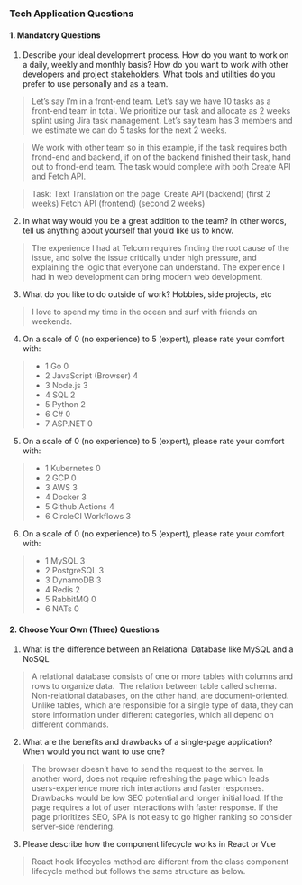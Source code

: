 ### Tech Application Questions

#### 1. Mandatory Questions

1. Describe your ideal development process. How do you want to work on a daily, weekly and monthly basis? How do you want to work with other developers and project stakeholders. What tools and utilities do you prefer to use personally and as a team.

> Let’s say I’m in a front-end team. 
Let’s say we have 10 tasks as a front-end team in total.  We prioritize our task and allocate as 2 weeks splint using Jira task management. 
Let’s say team has 3 members and we estimate we can do 5 tasks for the next 2 weeks.

>We work with other team so in this example, if the task requires both frond-end and backend, if on of the backend finished their task, hand out to frond-end team. 
The task would complete with both Create API and Fetch API. 

>Task: Text Translation on the page 
>Create API (backend) (first 2 weeks)
>Fetch API (frontend) (second  2 weeks)


2. In what way would you be a great addition to the team? In other words, tell us anything about yourself that you’d like us to know.
> The experience I had at Telcom requires finding the root cause of the issue, and solve the issue critically under high pressure, and explaining the logic that everyone can understand. 
The experience I had in web development can bring modern web development. 


3. What do you like to do outside of work? Hobbies, side projects, etc
> I love to spend my time in the ocean and surf with friends on weekends. 


4. On a scale of 0 (no experience) to 5 (expert), please rate your comfort with:
>  * 1 Go 0 
>  * 2 JavaScript (Browser) 4
>  * 3 Node.js 3
>  * 4 SQL 2
>  * 5 Python 2
>  * 6 C# 0 
>  * 7 ASP.NET 0
  
5. On a scale of 0 (no experience) to 5 (expert), please rate your comfort with:
> * 1 Kubernetes 0
> * 2 GCP 0
> * 3 AWS 3
> * 4 Docker 3
> * 5 Github Actions 4
> * 6 CircleCI Workflows 3

6. On a scale of 0 (no experience) to 5 (expert), please rate your comfort with:
> * 1 MySQL 3
> * 2 PostgreSQL 3
> * 3 DynamoDB 3
> * 4 Redis 2
> * 5 RabbitMQ 0
> * 6 NATs 0


#### 2. Choose Your Own (Three) Questions

1. What is the difference between an Relational Database like MySQL and a NoSQL

> A relational database consists of one or more tables with columns and rows to organize data.  The relation between table called schema. 
Non-relational databases, on the other hand, are document-oriented. Unlike tables, which are responsible for a single type of data, they can store information under different categories, which all depend on different commands.

2. What are the benefits and drawbacks of a single-page application? When would you not want to use one?
>The browser doesn’t have to send the request to the server. In another word, does not require refreshing the page which leads users-experience more rich interactions and faster responses. 
Drawbacks would be low SEO potential and longer initial load. 
If the page requires a lot of user interactions with faster response. If the page prioritizes SEO, SPA is not easy to go higher ranking so consider server-side rendering. 

3. Please describe how the component lifecycle works in React or Vue
>React hook lifecycles method are different from the class component lifecycle method but follows the same structure as below. 
